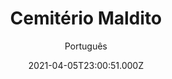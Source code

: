 ---
id: '0418ba6f-9215-4b9f-b3eb-d78919acb0d2'
type: 'movie' # Filme, Série, Anime
title: "Cemitério Maldito"
synopsis: ["Dr. Louis Creed (Jason Clarke), que após se mudar com sua esposa Rachel (Amy Seimetz) e seus dois filhos, de Boston para o Maine, descobre um misterioso cemitério escondido nas florestas perto da nova casa da família. Quando uma tragédia os atinge, Louis se volta para seu vizinho incomum, Jud Crandall (John Lithgow), desencadeando uma perigosa reação em cadeia que libera um mal insondável com consequências terríveis.",
]
originalTitle: "Pet Sematary"
date: '2021-04-05T23:00:51.000Z'
update: '2021-04-05T23:00:51.000Z'
releaseDate: '2019-04-04T03:00:00.000Z'
imdb:
  rating: '5.7' # 8.5
  id: '' # tt0470752
duration: '1h 41m'
trailer:
  urls: [
    'zK0LNzU2TQI',
  ]
tags: ['720p', '720p', '1080p']
genre: ['Mistério', 'Terror'] #
quality: 'HDRip 720p | 1080p' # BluRay, WEB-DL, HDTV, WEB-DL4K, WEB-DLe
format: 'Mkv | Mp4' # MKV, MP4, TS
audio: 'Português, Inglês' # Dublado, Legendado, Dual Audio, Dub & Leg
subtitle: 'Português' # Português, inglês,
size: '1.31 GB | 1.89 GB | 2.54 GB' # 4.8 GB
audioQuality: 10 |
videoQuality: 10
directors: []
#  - name: 'Lana Wachowski'
#    image: ''
#  - name: 'Lilly Wachowski'
#    image: ''
cast: []
#  - name: 'Keanu Reeves'
#    image: ''
#    characterName: 'Neo'
writers: []
#  - name: ''
#    image: ''
maturityRating:
  age: '' # L , 10, 12, 14, 16, 18
  topics: [''] # Violence, Illegal drugs, Inappropriate Language, Legal Drugs, Sexual Content, Extreme Violence
###########################################
download:
  
  - url: 'magnet:?xt=urn:btih:C3874E4FF58B897A4E606251EA036C42D04B8C27&dn=Pet.Sematary.2019.720p.KORSUB.HDRip.Dublado-LAPUMiA.mkv&tr=UDP%3a%2f%2fEDDIE4.NL%3a6969%2fANNOUNCE&tr=UDP%3a%2f%2fTRACKER.ZER0DAY.TO%3a1337%2fANNOUNCE&tr=UDP%3a%2f%2fTRACKER.COPPERSURFER.TK%3a6969%2fANNOUNCE&tr=UDP%3a%2f%2fTRACKER.LEECHERS-PARADISE.ORG%3a6969%2fANNOUNCE&tr=UDP%3a%2f%2fTRACKER.OPENTRACKR.ORG%3a1337%2fANNOUNCE&tr=http%3a%2f%2fretracker.hq.ertelecom.ru%2fannounce'
    resolution: '720p' # 720p, 1080p, 4K,
    audio: 'Dublado' # Dublado, Legendado, Dual Audio
    size: '' # 4.8 GB
    quality: '' # BluRay, WEB-DL
    format: '' # MKV
  - url: 'magnet:?xt=urn:btih:ED7201C7178129A37E0FFBF3E4C9F13DD007503D&dn=Pet+Sematary.2019.720p.HC.HDRip.X264.LLG&tr=udp%3A%2F%2Ftracker.openbittorrent.com%3A80%2Fannounce&tr=udp%3A%2F%2Ftracker.opentrackr.org%3A1337%2Fannounce&tr=UDP%3A%2F%2FTRACKER.LEECHERS-PARADISE.ORG%3A6969%2FANNOUNCE&tr=udp%3A%2F%2Ftracker.zer0day.to%3A1337%2Fannounce&tr=udp%3A%2F%2Ftracker.leechers-paradise.org%3A6969%2Fannounce&tr=udp%3A%2F%2Fcoppersurfer.tk%3A6969%2Fannounce'
    resolution: '720p' # 720p, 1080p, 4K,
    audio: 'Legendado' # Dublado, Legendado, Dual Audio
    size: '' # 4.8 GB
    quality: '' # BluRay, WEB-DL
    format: '' # MKV
  - url: 'magnet:?xt=urn:btih:9A027E0BCBC449DDB6EAD0F765BEA2134122E0EC&dn=Pet+Sematary.2019.1080p.HC.HDRip.X264.LLG&tr=udp%3A%2F%2Ftracker.openbittorrent.com%3A80%2Fannounce&tr=udp%3A%2F%2Ftracker.opentrackr.org%3A1337%2Fannounce&tr=UDP%3A%2F%2FTRACKER.LEECHERS-PARADISE.ORG%3A6969%2FANNOUNCE&tr=udp%3A%2F%2Ftracker.zer0day.to%3A1337%2Fannounce&tr=udp%3A%2F%2Ftracker.leechers-paradise.org%3A6969%2Fannounce&tr=udp%3A%2F%2Fcoppersurfer.tk%3A6969%2Fannounce'
    resolution: '1080p' # 720p, 1080p, 4K,
    audio: 'Legendado' # Dublado, Legendado, Dual Audio
    size: '' # 4.8 GB
    quality: '' # BluRay, WEB-DL
    format: '' # MKV
images:
  cover: '/assets/movies/cemiterio-maldito.jpg'
  background: '/assets/movies/'
---